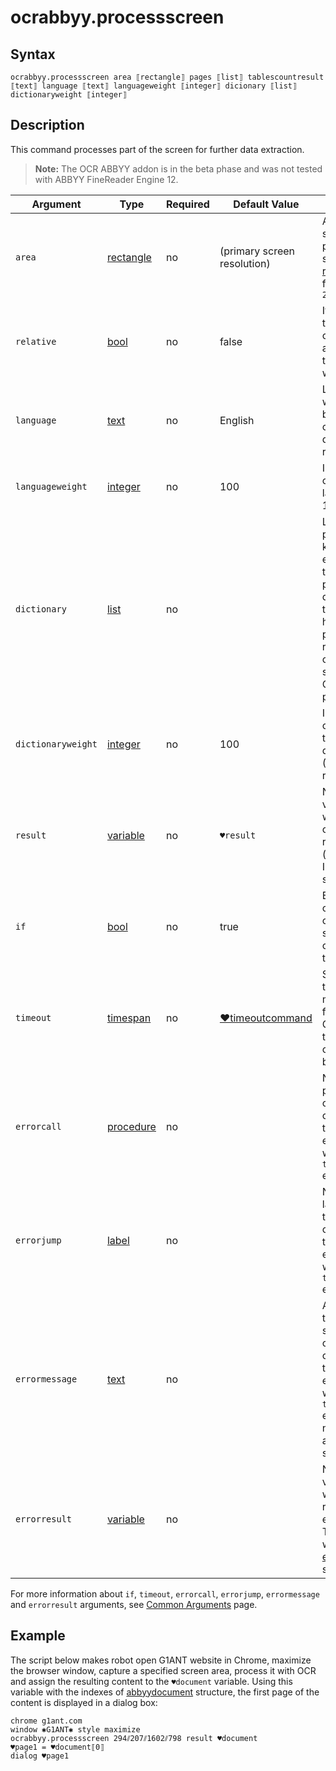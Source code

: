 # ocrabbyy.processscreen

## Syntax

```G1ANT
ocrabbyy.processscreen area ⟦rectangle⟧ pages ⟦list⟧ tablescountresult ⟦text⟧ language ⟦text⟧ languageweight ⟦integer⟧ dicionary ⟦list⟧ dictionaryweight ⟦integer⟧
```

## Description

This command processes part of the screen for further data extraction.

> **Note:** The OCR ABBYY addon is in the beta phase and was not tested with ABBYY FineReader Engine 12.

| Argument | Type | Required | Default Value | Description |
| -------- | ---- | -------- | ------------- | ----------- |
|`area`| [rectangle](G1ANT.Language/G1ANT.Language/Structures/RectangleStructure.md) | no | (primary screen resolution) | Area of the screen to be processed specified in [rectangle](G1ANT.Robot/G1ANT.Language/G1ANT.Language/Structures/RectangleStructure.md) format, eg. `2⫽4⫽12⫽40` |
|`relative`| [bool](G1ANT.Language/G1ANT.Language/Structures/BooleanStructure.md) | no | false | If set to true, the area coordinates are relative to the active window |
|`language`| [text](G1ANT.Language/G1ANT.Language/Structures/TextStructure.md) | no | English | Language which should be considered during text recognition |
|`languageweight`| [integer](G1ANT.Language/G1ANT.Language/Structures/IntegerStructure.md) | no | 100 | Importance of the chosen language (0-100 range) |
|`dictionary`| [list](G1ANT.Language/G1ANT.Language/Structures/ListStructure.md) | no | | List of possible keywords existing in the processed document that will have higher priority than random character strings while OCR processing |
|`dictionaryweight`| [integer](G1ANT.Language/G1ANT.Language/Structures/IntegerStructure.md) | no | 100 | Importance of words in the chosen dictionary (0-100 range) |
| `result`       | [variable](G1ANT.Language/G1ANT.Language/Structures/VariableStructure.md) | no       | `♥result`                                                   | Name of a variable where the command's result (document ID) will be stored |
| `if`           | [bool](G1ANT.Language/G1ANT.Language/Structures/BooleanStructure.md) | no       | true                                                        | Executes the command only if a specified condition is true   |
| `timeout`      | [timespan](G1ANT.Language/G1ANT.Language/Structures/TimeSpanStructure.md) | no       | [♥timeoutcommand](G1ANT.Language/G1ANT.Addon.Core/Variables/TimeoutCommandVariable.md) | Specifies time in milliseconds for G1ANT.Robot to wait for the command to be executed |
| `errorcall`    | [procedure](G1ANT.Language/G1ANT.Language/Structures/ProcedureStructure.md) | no       |                                                             | Name of a procedure to call when the command throws an exception or when a given `timeout` expires |
| `errorjump`    | [label](G1ANT.Language/G1ANT.Language/Structures/LabelStructure.md) | no       |                                                             | Name of the label to jump to when the command throws an exception or when a given `timeout` expires |
| `errormessage` | [text](G1ANT.Language/G1ANT.Language/Structures/TextStructure.md) | no       |                                                             | A message that will be shown in case the command throws an exception or when a given `timeout` expires, and no `errorjump` argument is specified |
| `errorresult`  | [variable](G1ANT.Language/G1ANT.Language/Structures/VariableStructure.md) | no       |                                                             | Name of a variable that will store the returned exception. The variable will be of [error](G1ANT.Language/G1ANT.Language/Structures/ErrorStructure.md) structure  |

For more information about `if`, `timeout`, `errorcall`, `errorjump`, `errormessage` and `errorresult` arguments, see [Common Arguments](G1ANT.Manual/appendices/common-arguments.md) page.

## Example

The script below makes robot open G1ANT website in Chrome, maximize the browser window, capture a specified screen area, process it with OCR and assign the resulting content to the `♥document` variable. Using this variable with the indexes of [abbyydocument](G1ANT.Addon/G1ANT.Addon.Ocr.AbbyyFineReader/G1ANT.Addon.Ocr.AbbyyFineReader/Structures/AbbyyDocumentStructure.md) structure, the first page of the content is displayed in a dialog box:

```G1ANT
chrome g1ant.com
window ✱G1ANT✱ style maximize
ocrabbyy.processscreen 294⫽207⫽1602⫽798 result ♥document
♥page1 = ♥document⟦0⟧
dialog ♥page1
```
